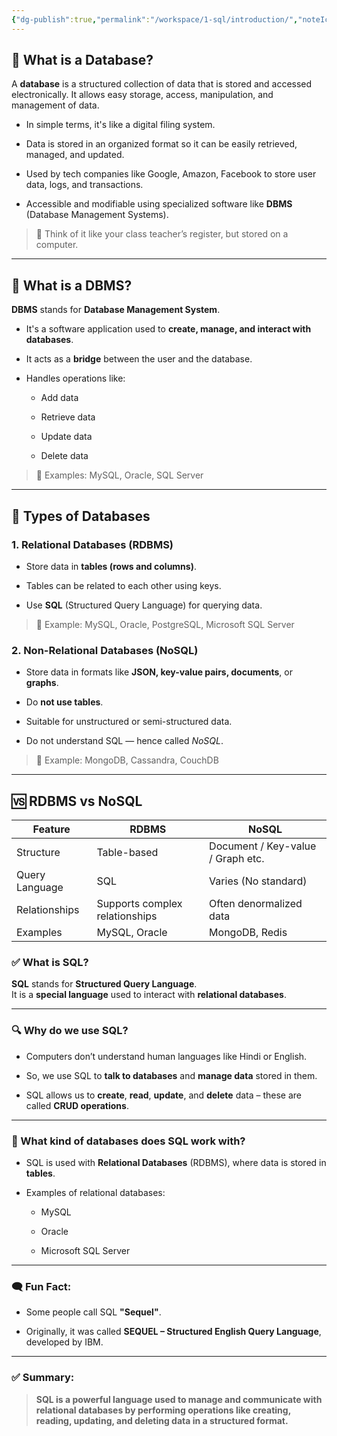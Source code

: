 ```yaml
---
{"dg-publish":true,"permalink":"/workspace/1-sql/introduction/","noteIcon":""}
---
```



## 📌 What is a Database?

A **database** is a structured collection of data that is stored and accessed electronically. It allows easy storage, access, manipulation, and management of data.

- In simple terms, it's like a digital filing system.
    
- Data is stored in an organized format so it can be easily retrieved, managed, and updated.
    
- Used by tech companies like Google, Amazon, Facebook to store user data, logs, and transactions.
    
- Accessible and modifiable using specialized software like **DBMS** (Database Management Systems).
    

> 🧠 Think of it like your class teacher’s register, but stored on a computer.

---

## 🧠 What is a DBMS?

**DBMS** stands for **Database Management System**.

- It's a software application used to **create, manage, and interact with databases**.
    
- It acts as a **bridge** between the user and the database.
    
- Handles operations like:
    
    - Add data
        
    - Retrieve data
        
    - Update data
        
    - Delete data
        

> 📌 Examples: MySQL, Oracle, SQL Server

---

## 🧩 Types of Databases

### 1. **Relational Databases (RDBMS)**

- Store data in **tables (rows and columns)**.
    
- Tables can be related to each other using keys.
    
- Use **SQL** (Structured Query Language) for querying data.
    

> 🧱 Example: MySQL, Oracle, PostgreSQL, Microsoft SQL Server

### 2. **Non-Relational Databases (NoSQL)**

- Store data in formats like **JSON, key-value pairs, documents**, or **graphs**.
    
- Do **not use tables**.
    
- Suitable for unstructured or semi-structured data.
    
- Do not understand SQL — hence called _NoSQL_.
    

> 🧾 Example: MongoDB, Cassandra, CouchDB

---

## 🆚 RDBMS vs NoSQL

| Feature        | RDBMS                          | NoSQL                             |
| -------------- | ------------------------------ | --------------------------------- |
| Structure      | Table-based                    | Document / Key-value / Graph etc. |
| Query Language | SQL                            | Varies (No standard)              |
| Relationships  | Supports complex relationships | Often denormalized data           |
| Examples       | MySQL, Oracle                  | MongoDB, Redis                    |

### ✅ What is SQL?

**SQL** stands for **Structured Query Language**.  
It is a **special language** used to interact with **relational databases**.

---

### 🔍 Why do we use SQL?

- Computers don’t understand human languages like Hindi or English.
    
- So, we use SQL to **talk to databases** and **manage data** stored in them.
    
- SQL allows us to **create**, **read**, **update**, and **delete** data – these are called **CRUD operations**.
    

---

### 🧠 What kind of databases does SQL work with?

- SQL is used with **Relational Databases** (RDBMS), where data is stored in **tables**.
    
- Examples of relational databases:
    
    - MySQL
        
    - Oracle
        
    - Microsoft SQL Server
        

---

### 🗨️ Fun Fact:

- Some people call SQL **"Sequel"**.
    
- Originally, it was called **SEQUEL – Structured English Query Language**, developed by IBM.
    

---

### ✅ Summary:

> **SQL is a powerful language used to manage and communicate with relational databases by performing operations like creating, reading, updating, and deleting data in a structured format.**

